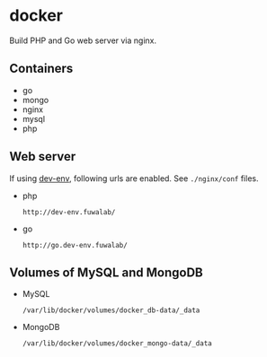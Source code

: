 # docker
Build PHP and Go web server via nginx.

## Containers
- go
- mongo
- nginx
- mysql
- php

## Web server
If using [dev-env](https://github.com/fuwalab/dev-env), following urls are enabled.
See `./nginx/conf` files.
- php
    ```
    http://dev-env.fuwalab/
    ```
- go
    ```
    http://go.dev-env.fuwalab/
    ```
    
## Volumes of MySQL and MongoDB
- MySQL
    ```
    /var/lib/docker/volumes/docker_db-data/_data
    ```

- MongoDB
    ```
    /var/lib/docker/volumes/docker_mongo-data/_data
    ```
